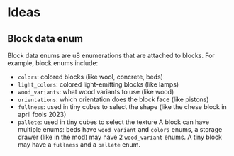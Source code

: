 
# Ideas

## Block data enum

Block data enums are u8 enumerations that are attached to blocks.
For example, block enums include: 
- `colors`: colored blocks (like wool, concrete, beds)
- `light_colors`: colored light-emitting blocks (like lamps) 
- `wood_variants`: what wood variants to use (like wood)
- `orientations`: which orientation does the block face (like pistons)
- `fullness`: used in tiny cubes to select the shape (like the chese block in april fools 2023)
- `pallete`: used in tiny cubes to select the texture
A block can have multiple enums: beds have `wood_variant` and `colors` enums, a storage drawer (like in the mod) may have 2 `wood_variant` enums. A tiny block may have a `fullness` and a `pallete` enum.